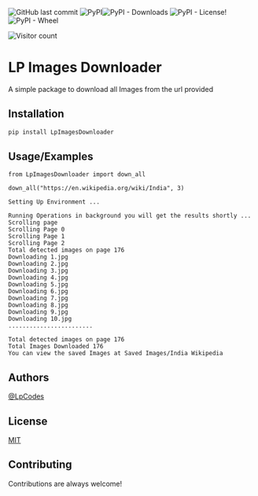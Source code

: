 ![GitHub last commit](https://img.shields.io/github/last-commit/LpCodes/LP-All-Images-Downloader?style=for-the-badge)    ![PyPI](https://img.shields.io/pypi/v/LpImagesDownloader?style=for-the-badge)![PyPI - Downloads](https://img.shields.io/pypi/dm/LpImagesDownloader?style=for-the-badge)
![PyPI - License](https://img.shields.io/pypi/l/LpImagesDownloader?style=for-the-badge)!![PyPI - Wheel](https://img.shields.io/pypi/wheel/LpImagesDownloader?style=for-the-badge)

![Visitor count](https://shields-io-visitor-counter.herokuapp.com/badge?page=https://github.com/LpCodes/LP-All-Images-Downloader)

# LP Images Downloader

A simple package to download all Images from the url provided


## Installation

```bash
pip install LpImagesDownloader
```
    
    
## Usage/Examples

```
from LpImagesDownloader import down_all

down_all("https://en.wikipedia.org/wiki/India", 3)

Setting Up Environment ... 

Running Operations in background you will get the results shortly ... 
Scrolling page
Scrolling Page 0
Scrolling Page 1
Scrolling Page 2
Total detected images on page 176
Downloading 1.jpg
Downloading 2.jpg
Downloading 3.jpg
Downloading 4.jpg
Downloading 5.jpg
Downloading 6.jpg
Downloading 7.jpg
Downloading 8.jpg
Downloading 9.jpg
Downloading 10.jpg
........................

Total detected images on page 176
Total Images Downloaded 176
You can view the saved Images at Saved Images/India Wikipedia

```

## Authors

[@LpCodes](https://github.com/LpCodes)


## License

[MIT](https://choosealicense.com/licenses/mit/)

## Contributing

Contributions are always welcome!
